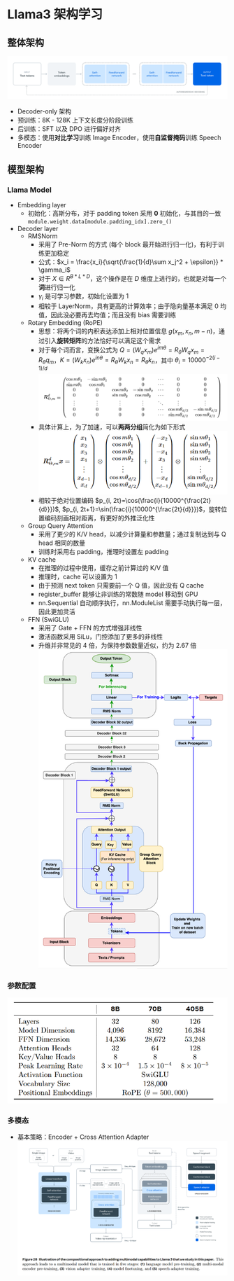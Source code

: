# Llama3 架构学习

## 整体架构
![llama3_1](pic/llama3_1.png)
+ Decoder-only 架构
+ 预训练：8K - 128K 上下文长度分阶段训练
+ 后训练：SFT 以及 DPO 进行偏好对齐
+ 多模态：使用**对比学习**训练 Image Encoder，使用**自监督掩码**训练 Speech Encoder

## 模型架构
### Llama Model
+ Embedding layer
  + 初始化：高斯分布，对于 padding token 采用 **0** 初始化，与其目的一致 `module.weight.data[module.padding_idx].zero_()`
+ Decoder layer
  + RMSNorm
    + 采用了 Pre-Norm 的方式 (每个 block 最开始进行归一化)，有利于训练更加稳定
    + 公式：$x_i = \frac{x_i}{\sqrt{\frac{1}{d}\sum x_j^2 + \epsilon}} * \gamma_i$
    + 对于 $X \in R^{B*L*D}$，这个操作是在 $D$ 维度上进行的，也就是对每一个**词**进行归一化
    + $\gamma_i$ 是可学习参数，初始化设置为 1
    + 相较于 LayerNorm，具有更高的计算效率；由于隐向量基本满足 0 均值，因此没必要再去均值；而且没有 bias 需要训练
  + Rotary Embedding (RoPE)
    + 思想：将两个词的内积表达添加上相对位置信息 $g(x_m, x_n, m-n)$，通过引入**旋转矩阵**的方法恰好可以满足这个需求
    + 对于每个词而言，变换公式为 $Q = (W_qx_m)e^{im\theta} = R_{\theta}W_qx_m = R_{\theta}q_m$，$K = (W_kx_n)e^{in\theta} = R_{\theta}W_kx_n = R_{\theta}k_n$，其中 $\theta_i = 10000^{-2(i-1)/d}$
    ![llama3_3](pic/llama3_3.png)
    + 具体计算上，为了加速，可以**两两分组**简化为如下形式
    ![llama3_4](pic/llama3_4.png)
    + 相较于绝对位置编码 $p_{i, 2t}=\cos(\frac{i}{10000^{\frac{2t}{d}}})$, $p_{i, 2t+1}=\sin(\frac{i}{10000^{\frac{2t}{d}}})$，旋转位置编码刻画相对距离，有更好的外推泛化性
  + Group Query Attention
    + 采用了更少的 K/V head，以减少计算量和参数量；通过复制达到与 Q head 相同的数量
    + 训练时采用右 padding，推理时设置左 padding
  + KV cache
    + 在推理的过程中使用，缓存之前计算过的 K/V 值
    + 推理时，cache 可以设置为 1
    + 由于预测 next token 只需要前一个 Q 值，因此没有 Q cache
    + register_buffer 能够让非训练的常数随 model 移动到 GPU
    + nn.Sequential 自动顺序执行，nn.ModuleList 需要手动执行每一层，因此更加灵活
  + FFN (SwiGLU)
    + 采用了 Gate + FFN 的方式增强非线性
    + 激活函数采用 SiLu，门控添加了更多的非线性
    + 升维并非常见的 4 倍，为保持参数数量近似，约为 2.67 倍
![llama3_2](pic/llama3_2.png)

### 参数配置
![llama3_5](pic/llama3_5.png)

### 多模态
+ 基本策略：Encoder + Cross Attention Adapter
![llama3_6](pic/llama3_6.png)